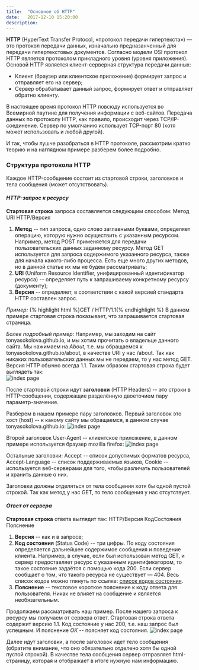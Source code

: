 ```yaml
---
title:  "Основное об HTTP"
date:   2017-12-10 15:20:00
description: 
---
```


**HTTP** (HyperText Transfer Protocol, «протокол передачи гипертекста») — это протокол передачи данных, изначально предназанченный для передачи гипертекстовых документов. Согласно модели OSI протокол HTTP является протоколом прикладного уровня (уровня приложения). Основой HTTP является клиент-серверная структура передачи данных:
* Клиент (браузер или клиентское приложение) формирует запрос и отправляет его на сервер;
* Сервер обрабатывает данный запрос, формирует ответ и отправляет обратно клиенту. 
 
В настоящее время протокол HTTP повсюду используется во Всемирной паутине для получения информации с веб-сайтов.
Передача данных по протоколу HTTP, как правило, происходит через TCP/IP-соединение. Сервер по умолчанию использует TCP-порт 80 (хотя может использовать и любой другой).

И так, чтобы лушче разобраться в HTTP протоколе, рассмотрим кратко теорию и на наглядном примере разберем более подробно.

### Структура протокола HTTP
Каждое HTTP-сообщение состоит из стартовой строки, заголовков и тела сообщения (может отсутствовать).

#### *HTTP-запрос к ресурсу*
**Стартовая строка** запроса составляется следующим способом: Метод URI HTTP/Версия

1. **Метод** -- тип запроса, одно слово заглавными буквами, определяет операцию, которую нужно осуществить с указанным ресурсом. Например, метод POST применяется для передачи пользовательских данных заданному ресурсу. Метод GET используется для запроса содержимого указанного ресурса, также для начала какого-либо процесса. Есть еще много других методов, но в данной статье их мы не будем рассматривать;
2. **URI** (Uniform Resource Identifier, унифицированный идентификатор ресурса) -- определяет путь к запрашиваему конкретному ресурсу (документу);
3. **Версия** -- определяет, в соответствии с какой версией стандарта HTTP составлен запрос.

*Пример:* {% highlight html %}GET / HTTP/1.1{% endhighlight %} В данном примере стартовая строка показывает, что запрашивается стартовая страница.

*Более подробный пример:*
 Например, мы заходим на сайт tonyasokolova.github.io, и мы хотим прочитать о владельце данного сайта. Мы нажимаем на *About*, т.е. мы обращаемся к tonyasokolova.github.io/about, в качестве URI у нас /about. Так как никаких пользовательских данных мы не передаем, то у нас метод GET. Версия HTTP обычно всегда 1.1. Таким образом стартовая строка будет выглядеть так:  
![index page](https://raw.githubusercontent.com/tonyasokolova/tonyasokolova.github.io/master/assets/images/1.PNG)

После стартовой строки идут **заголовки** (HTTP Headers) -- это строки в HTTP-сообщении, содержащие разделённую двоеточием пару параметр-значение.

Разберем в нашем примере пару заголовков. Первый заголовок это хост (host) -- к какому сайту мы обращаемся, в данном случае tonyasokolova.github.io:
![index page](https://raw.githubusercontent.com/tonyasokolova/tonyasokolova.github.io/master/assets/images/3.PNG)

Второй заголовок User-Agent -- клиентское приложение, в данном примере используется браузер mozilla firefox:
![index page](https://raw.githubusercontent.com/tonyasokolova/tonyasokolova.github.io/master/assets/images/4.PNG)

Остальные заголовки: Accept -- список допустимых форматов ресурса, Accept-Language -- список поддерживаемых языков, Сookie -- используется веб-серверами для того, чтобы различать пользователей и хранить данные о них.

Заголовки должны отделяться от тела сообщения хотя бы одной пустой строкой.
Так как метод у нас GET, то тело сообщения у нас отсутствует. 


#### *Ответ от сервера*
**Стартовая строка** ответа выглядит так: HTTP/Версия КодСостояния Пояснение

1. **Версия** -- как и в запросе;
2. **Код состояния** (Status Code) --  три цифры. По коду состояния определяется дальнейшее содержимое сообщения и поведение клиента. Например, в случае, если был использован метод GET, и сервер предоставляет ресурс с указанным идентификатором, то такое состояние задаётся с помощью кода 200. Если сервер сообщает о том, что такого ресурса не существует — 404. Весь список кодов можно глянуть по ссылке: <a href="https://ru.wikipedia.org/wiki/%D0%A1%D0%BF%D0%B8%D1%81%D0%BE%D0%BA_%D0%BA%D0%BE%D0%B4%D0%BE%D0%B2_%D1%81%D0%BE%D1%81%D1%82%D0%BE%D1%8F%D0%BD%D0%B8%D1%8F_HTTP">список кодов состояния</a>.
3. **Пояснение** -- текстовое короткое пояснение к коду ответа для пользователя. Никак не влияет на сообщение и является необязательным.

Продолжаем рассматривать наш пример. После нашего запроса к ресурсу мы получаем от сервера ответ. Стартовая строка ответа содержит версию 1.1. Код состояние у нас 200, т.е. наш запрос был успешным. И пояснение *OK* -- поясняет код состояния.
![index page](https://raw.githubusercontent.com/tonyasokolova/tonyasokolova.github.io/master/assets/images/2.PNG)

Далее идут заголовки, а после заголовок идет тело сообщения (обратите внимание, что оно обязательно отделено хотя бы одной пустой строкой). В качестве тела сообщения сервер отправляет html-страницу, которая и отображает в итоге нужную нам информацию.

